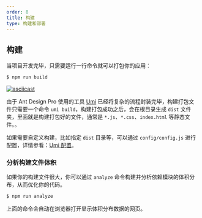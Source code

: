 ```yaml
---
order: 8
title: 构建
type: 构建和部署
---
```


## 构建

当项目开发完毕，只需要运行一行命令就可以打包你的应用：

```bash
$ npm run build
```

[![asciicast](https://asciinema.org/a/198144.png)](https://asciinema.org/a/198144)

由于 Ant Design Pro 使用的工具 [Umi](https://umijs.org/) 已经将复杂的流程封装完毕，构建打包文件只需要一个命令 `umi build`，构建打包成功之后，会在根目录生成 `dist` 文件夹，里面就是构建打包好的文件，通常是 `*.js`、`*.css`、`index.html` 等静态文件。。

如果需要自定义构建，比如指定 `dist` 目录等，可以通过 `config/config.js` 进行配置，详情参看：[Umi 配置](https://umijs.org/guide/config.html)。

### 分析构建文件体积

如果你的构建文件很大，你可以通过 `analyze` 命令构建并分析依赖模块的体积分布，从而优化你的代码。

```bash
$ npm run analyze
```

上面的命令会自动在浏览器打开显示体积分布数据的网页。
